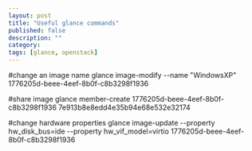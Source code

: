 ```yaml
---
layout: post
title: "Useful glance commands"
published: false
description: ""
category: 
tags: [glance, openstack]
---
```


#change an image name
glance image-modify --name "WindowsXP" 1776205d-beee-4eef-8b0f-c8b3298f1936

#share image
glance member-create 1776205d-beee-4eef-8b0f-c8b3298f1936 7e913b8e8edd4e35b94e68e532e32174

#change hardware properties
glance image-update --property hw_disk_bus=ide --property hw_vif_model=virtio 1776205d-beee-4eef-8b0f-c8b3298f1936

